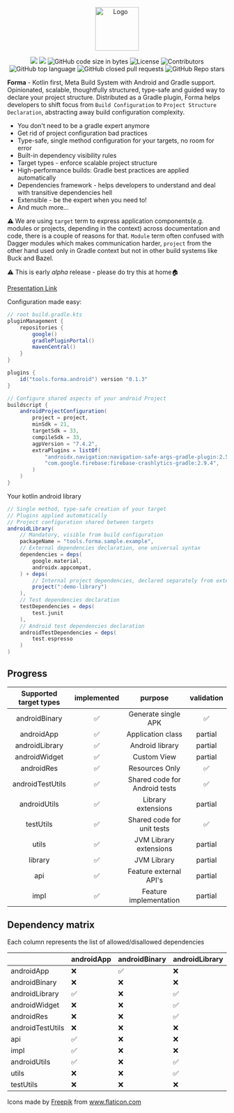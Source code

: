<p align="center">
    <a href="https://forma.tools" target="_blank" rel="noopener noreferrer"><img width="100" src="./img/press.svg" alt="Logo"></a>
</p>

<p align="center">
    <img src="https://github.com/stepango/forma/workflows/Android%20CI/badge.svg"/>
    <a href="https://plugins.gradle.org/plugin/tools.forma.android"><img src="https://img.shields.io/maven-metadata/v/https/plugins.gradle.org/m2/tools/forma/android/tools.forma.android.gradle.plugin/maven-metadata.xml.svg?colorB=007ec6&label=Gradle%20Plugin"/></a>
    <img alt="GitHub code size in bytes" src="https://img.shields.io/github/languages/code-size/stepango/forma">
    <img alt="License" src="https://img.shields.io/github/license/formatools/forma"/>
    <img alt="Contributors" src="https://img.shields.io/github/contributors/formatools/forma"/>
    <img alt="GitHub top language" src="https://img.shields.io/github/languages/top/formatools/forma"/>
    <img alt="GitHub closed pull requests" src="https://img.shields.io/github/issues-pr-closed/formatools/forma"/>
    <img alt="GitHub Repo stars" src="https://img.shields.io/github/stars/formatools/forma?style=social"/>
</p>

**Forma** - Kotlin first, Meta Build System with Android and Gradle support. Opinionated, scalable, thoughtfully
structured, type-safe and guided way to declare your project structure. Distributed as a Gradle plugin, Forma helps
developers to shift focus from `Build Configuration` to `Project Structure Declaration`, abstracting away build
configuration complexity.

- You don't need to be a gradle expert anymore
- Get rid of project configuration bad practices
- Type-safe, single method configuration for your targets, no room for error
- Built-in dependency visibility rules
- Target types - enforce scalable project structure
- High-performance builds: Gradle best practices are applied automatically
- Dependencies framework - helps developers to understand and deal with transitive dependencies hell
- Extensible - be the expert when you need to!
- And much more...

⚠️ We are using `target` term to express application components(e.g. modules or projects, depending in the context)
across documentation and code, there is a couple of reasons for that. `Module` term often confused with Dagger modules
which makes communication harder, `project` from the other hand used only in Gradle context but not in other build
systems like Buck and Bazel.

⚠️ This is early *alpha* release - please do try this at home🏠

[Presentation Link](https://www.beautiful.ai/player/-MLn7RnBBWeh7vePDoDq)

Configuration made easy:

``` gradle
// root build.gradle.kts
pluginManagement {
    repositories {
        google()
        gradlePluginPortal()
        mavenCentral()
    }
}

plugins {
    id("tools.forma.android") version "0.1.3"
}

// Configure shared aspects of your android Project
buildscript {
    androidProjectConfiguration(
        project = project,
        minSdk = 21,
        targetSdk = 33,
        compileSdk = 33,
        agpVersion = "7.4.2",
        extraPlugins = listOf(
            "androidx.navigation:navigation-safe-args-gradle-plugin:2.5.3",
            "com.google.firebase:firebase-crashlytics-gradle:2.9.4",
        )
    )
}
```

Your kotlin android library

``` gradle
// Single method, type-safe creation of your target
// Plugins applied automatically
// Project configuration shared between targets
androidLibrary(
    // Mandatory, visible from build configuration
    packageName = "tools.forma.sample.example",
    // External dependencies declaration, one universal syntax
    dependencies = deps(
        google.material,
        androidx.appcompat,
    ) + deps(
        // Internal project dependencies, declared separately from externals
        project(":demo-library")
    ),
    // Test dependencies declaration
    testDependencies = deps(
        test.junit
    ),
    // Android test dependencies declaration
    androidTestDependencies = deps(
        test.espresso
    )
)
```

## Progress

| Supported target types | implemented |            purpose            | validation |
|:----------------------:|:-----------:|:-----------------------------:|:----------:|
|     androidBinary      |      ✅      |      Generate single APK      |     ✅      |
|       androidApp       |      ✅      |       Application class       |  partial   |
|     androidLibrary     |      ✅      |        Android library        |  partial   |
|     androidWidget      |      ✅      |          Custom View          |  partial   |
|       androidRes       |      ✅      |        Resources Only         |     ✅      |
|    androidTestUtils    |      ✅      | Shared code for Android tests |     ✅      |
|      androidUtils      |      ✅      |      Library extensions       |  partial   |
|       testUtils        |      ✅      |  Shared code for unit tests   |     ✅      |
|         utils          |      ✅      |    JVM Library extensions     |  partial   |
|        library         |      ✅      |          JVM Library          |  partial   |
|          api           |      ✅      |    Feature external API's     |  partial   |
|          impl          |      ✅      |    Feature implementation     |  partial   |

## Dependency matrix

Each column represents the list of allowed/disallowed dependencies

|                  | androidApp  | androidBinary | androidLibrary | androidWidget | androidRes | androidTestUtils | api | impl | androidUtils | utils | testUtils |
|------------------|-------------|---------------|----------------|---------------|------------|------------------|-----|------|-------------|------|----------|
| androidApp       | ❌          | ✅             | ❌              | ❌             | ❌          | ❌                | ❌   | ❌    | ❌           | ❌    | ❌        |
| androidBinary    | ❌          | ❌             | ❌              | ❌             | ❌          | ❌                | ❌   | ❌    | ❌           | ❌    | ❌        |
| androidLibrary   | ✅          | ❌             | ✅              | ✅             | ❌          | ❌                | ❌   | ✅    | ❌           | ❌    | ❌        |
| androidWidget    | ❌          | ❌             | ✅              | ✅             | ❌          | ❌                | ❌   | ✅    | ❌           | ❌    | ❌        |
| androidRes       | ❌          | ❌             | ✅              | ✅             | ✅          | ✅                | ❌   | ✅    | ✅           | ❌    | ❌        |
| androidTestUtils | ❌          | ❌             | ❌              | ❌             | ❌          | ✅                | ❌   | ❌    | ❌           | ❌    | ❌        |
| api              | ✅          | ❌             | ❌              | ❌             | ❌          | ✅                | ✅   | ✅    | ❌           | ❌    | ❌        |
| impl             | ✅          | ❌             | ❌              | ❌             | ❌          | ✅                | ❌   | ❌    | ❌           | ❌    | ❌        |
| androidUtils     | ✅          | ❌             | ✅              | ✅             | ❌          | ✅                | ❌   | ✅    | ✅           | ❌    | ❌        |
| utils            | ❌          | ❌             | ✅              | ✅             | ❌          | ✅                | ❌   | ✅    | ✅           | ✅    | ✅        |
| testUtils        | ❌          | ❌             | ❌              | ❌             | ❌          | ✅                | ❌   | ❌    | ❌           | ❌    | ✅        |

Icons made by <a href="https://www.flaticon.com/authors/freepik" title="Freepik">Freepik</a>
from <a href="https://www.flaticon.com/" title="Flaticon">www.flaticon.com</a>
